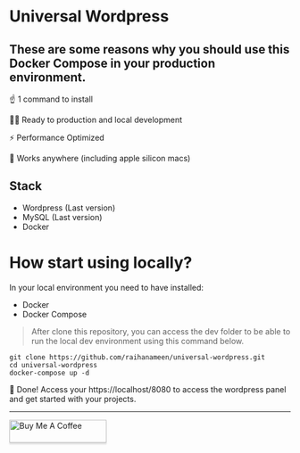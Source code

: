 # Universal Wordpress

## These are some reasons why you should use this Docker Compose in your production environment.

☝️ 1 command to install

👨‍💻 Ready to production and local development

⚡ Performance Optimized

🍎 Works anywhere (including apple silicon macs)

## Stack
* Wordpress (Last version)
* MySQL (Last version)
* Docker

# How start using locally?
In your local environment you need to have installed:
* Docker
* Docker Compose
> After clone this repository, you can access the dev folder to be able to run the local dev environment using this command below.

```
git clone https://github.com/raihanameen/universal-wordpress.git
cd universal-wordpress
docker-compose up -d
```
🎉 Done! Access your https://localhost/8080 to access the wordpress panel and get started with your projects.


---


<a href="https://www.buymeacoffee.com/raihanameen" target="_blank"><img src="https://www.buymeacoffee.com/assets/img/custom_images/orange_img.png" alt="Buy Me A Coffee" style="height: 41px !important;width: 174px !important;box-shadow: 0px 3px 2px 0px rgba(190, 190, 190, 0.5) !important;-webkit-box-shadow: 0px 3px 2px 0px rgba(190, 190, 190, 0.5) !important;" ></a>
